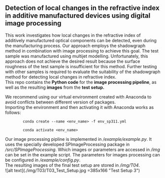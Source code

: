 

## Detection of local changes in the refractive index in additive manufactured devices using digital image processing
This work investigates how local changes in the refractive index of additively manufactured optical components can be detected, even during the manufacturing process. Our approach employs the shadowgraph method in combination with image processing to achieve this goal. The test sample was manufactured using multijet modelling. Unfortunately, this approach does not achieve the desired result because the surface roughness of the test sample is insufficient for this method. Further testing with other samples is required to evaluate the suitability of the shadowgraph method for detecting local changes in refractive index.<br>
This repo contains the **Python code** for the **image processing pipeline**, as well as the resulting **images** from the **test setup.**

We recommend using our virtual environment created with Anaconda to avoid conflicts between different version of packages.<br>
Importing the environment and then activating it with Anaconda works as follows:
```
		conda create --name <env_name> -f env_sp311.yml

		conda activate <env_name>
```
Our image processing pipline is implemented in */example/example.py*. It uses the specially developed SPImageProcessing package in */src/SPImageProcessing.* Which images or parameters are accessed in */img* can be set in the example script. The parameters for images processing can be configured in */example/config.py*.<br>
The resulting images of the final test setup are stored in */img/T04*.<br>
![alt text](./img/T03/T03_Test_Setup.jpg =385x166 "Test Setup 3")
